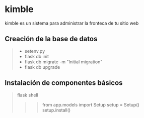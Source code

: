 # kimble
kimble es un sistema para administrar la fronteca de tu sitio web

## Creación de la base de datos

>- setenv.py
>- flask db init
>- flask db migrate -m "Initial migration"
>- flask db upgrade 

## Instalación de componentes básicos
> flask shell
>
> >>from app.models import Setup
> >>setup = Setup()
> >>setup.install()